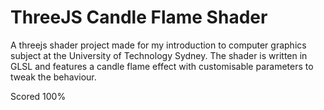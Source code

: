 # ThreeJS Candle Flame Shader
A threejs shader project made for my introduction to computer graphics subject at the University of Technology Sydney. The shader is written in GLSL and features a candle flame effect with customisable parameters to tweak the behaviour.

Scored 100%
